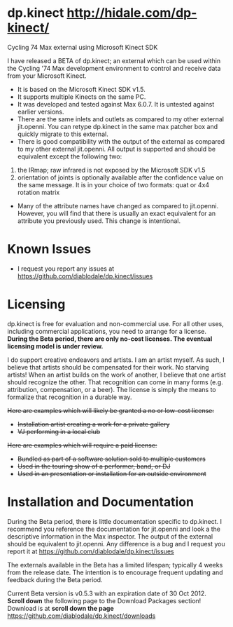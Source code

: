 dp.kinect http://hidale.com/dp-kinect/
=========

Cycling 74 Max external using Microsoft Kinect SDK

I have released a BETA of dp.kinect; an external which can be used within the
Cycling '74 Max development environment to control and receive data from your Microsoft Kinect.

* It is based on the Microsoft Kinect SDK v1.5.
* It supports multiple Kinects on the same PC.
* It was developed and tested against Max 6.0.7. It is untested against earlier versions.
* There are the same inlets and outlets as compared to my other external jit.openni. You can retype dp.kinect in the same max patcher box and quickly migrate to this external.
* There is good compatibility with the output of the external as compared to my other external jit.openni. All output is supported and should be equivalent except the following two:  
1) the IRmap; raw infrared is not exposed by the Microsoft SDK v1.5  
2) orientation of joints is optionally available after the confidence value on the same message. It is in your choice of two formats: quat or 4x4 rotation matrix
* Many of the attribute names have changed as compared to jit.openni. However, you will find that there is usually an exact equivalent for an attribute you previously used. This change is intentional.

Known Issues
============

* I request you report any issues at https://github.com/diablodale/dp.kinect/issues

Licensing
=========

dp.kinect is free for evaluation and non-commercial use. For all other uses, including commercial
applications, you need to arrange for a license. **During the Beta period, there are only no-cost licenses. The eventual licensing model is under review.**

I do support creative endeavors and artists. I am an artist myself. As such, I believe that artists
should be compensated for their work. No starving artists! When an artist builds on the work of another,
I believe that one artist should recognize the other. That recognition can come in many
forms (e.g. attribution, compensation, or a beer). The license is simply the means to formalize that
recognition in a durable way.

~~Here are examples which will likely be granted a no or low-cost license:~~

* ~~Installation artist creating a work for a private gallery~~
* ~~VJ performing in a local club~~

~~Here are examples which will require a paid license:~~

* ~~Bundled as part of a software solution sold to multiple customers~~
* ~~Used in the touring show of a performer, band, or DJ~~
* ~~Used in an presentation or installation for an outside environment~~

Installation and Documentation
==============================

During the Beta period, there is little documentation specific to dp.kinect.
I recommend you reference the documentation for jit.openni and look a the descriptive
information in the Max inspector. The output of the external should be equivalent to jit.openni.
Any difference is a bug and I request you report it at https://github.com/diablodale/dp.kinect/issues

The externals available in the Beta has a limited lifespan; typically 4 weeks from the release date.
The intention is to encourage frequent updating and feedback during the Beta period.

Current Beta version is v0.5.3 with an expiration date of 30 Oct 2012.  
**Scroll down** the following page to the Download Packages section!   
Download is at **scroll down the page** https://github.com/diablodale/dp.kinect/downloads



